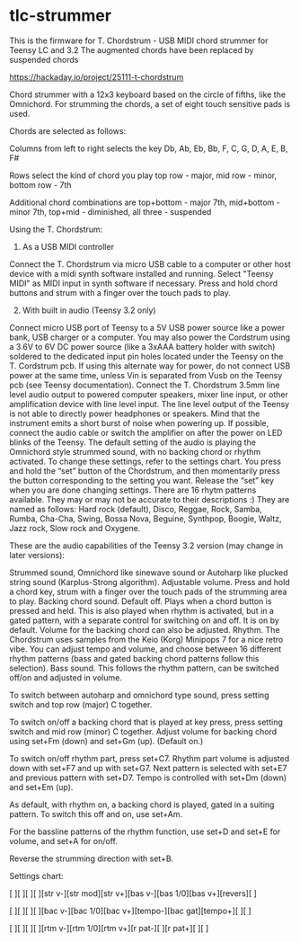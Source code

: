 # tlc-strummer

This is the firmware for T. Chordstrum - USB MIDI chord strummer for Teensy LC and 3.2
The augmented chords have been replaced by suspended chords

https://hackaday.io/project/25111-t-chordstrum

Chord strummer with a 12x3 keyboard based on the circle of fifths, like the Omnichord. For strumming the chords, a set of eight touch sensitive pads is used.

Chords are selected as follows:

Columns from left to right selects the key
Db, Ab, Eb, Bb, F, C, G, D, A, E, B, F#

Rows select the kind of chord you play
top row     - major,
mid row     - minor,
bottom row  - 7th

Additional chord combinations are
top+bottom  - major 7th,
mid+bottom  - minor 7th,
top+mid     - diminished,
all three   - suspended


Using the T. Chordstrum:

1. As a USB MIDI controller

Connect the T. Chordstrum via micro USB cable to a computer or other host device with a midi synth software installed and running.
Select "Teensy MIDI" as MIDI input in synth software if necessary.
Press and hold chord buttons and strum with a finger over the touch pads to play.



2. With built in audio (Teensy 3.2 only)

Connect micro USB port of Teensy to a 5V USB power source like a power bank, USB charger or a computer. You may also power the Cordstrum using a 3.6V to 6V DC power source (like a 3xAAA battery holder with switch) soldered to the dedicated input pin holes located under the Teensy on the T. Cordstrum pcb. If using this alternate way for power, do not connect USB power at the same time, unless Vin is separated from Vusb on the Teensy pcb (see Teensy documentation).
Connect the T. Chordstrum 3.5mm line level audio output to powered computer speakers, mixer line input, or other amplification device with line level input. The line level output of the Teensy is not able to directly power headphones or speakers.
Mind that the instrument emits a short burst of noise when powering up. If possible, connect the audio cable or switch the amplifier on after the power on LED blinks of the Teensy.
The default setting of the audio is playing the Omnichord style strummed sound, with no backing chord or rhythm activated. To change these settings, refer to the settings chart. You press and hold the “set” button of the Chordstrum, and then momentarily press the button corresponding to the setting you want. Release the “set” key when you are done changing settings.
There are 16 rhytm patterns available. They may or may not be accurate to their descriptions :) They are named as follows: Hard rock (default), Disco, Reggae, Rock, Samba, Rumba, Cha-Cha, Swing, Bossa Nova, Beguine, Synthpop, Boogie, Waltz, Jazz rock, Slow rock and Oxygene.


These are the audio capabilities of the Teensy 3.2 version (may change in later versions):

Strummed sound, Omnichord like sinewave sound or Autoharp like plucked string sound (Karplus-Strong algorithm). Adjustable volume. Press and hold a chord key, strum with a finger over the touch pads of the strumming area to play.
Backing chord sound. Default off. Plays when a chord button is pressed and held. This is also played when rhythm is activated, but in a gated pattern, with a separate control for switching on and off. It is on by default. Volume for the backing chord can also be adjusted.
Rhythm. The Chordstrum uses samples from the Keio (Korg) Minipops 7 for a nice retro vibe. You can adjust tempo and volume, and choose between 16 different rhythm patterns (bass and gated backing chord patterns follow this selection).
Bass sound. This follows the rhythm pattern, can be switched off/on and adjusted in volume.


To switch between autoharp and omnichord type sound, press setting switch and top row (major) C together.

To switch on/off a backing chord that is played at key press, press setting switch and mid row (minor) C together. Adjust volume for backing chord using set+Fm (down) and set+Gm (up). (Default on.)

To switch on/off rhythm part, press set+C7. Rhythm part volume is adjusted down with set+F7 and up with set+G7. Next pattern is selected with set+E7 and previous pattern with set+D7. Tempo is controlled with set+Dm (down) and set+Em (up).

As default, with rhythm on, a backing chord is played, gated in a suiting pattern. To switch this off and on, use set+Am.

For the bassline patterns of the rhythm function, use set+D and set+E for volume, and set+A for on/off.

Reverse the strumming direction with set+B.

Settings chart:

[      ][      ][      ][      ][str v-][str mod][str v+][bas v-][bas 1/0][bas v+][revers][      ]

[      ][      ][      ][      ][bac v-][bac 1/0][bac v+][tempo-][bac gat][tempo+][      ][      ]

[      ][      ][      ][      ][rtm v-][rtm 1/0][rtm v+][r pat-][       ][r pat+][      ][      ]
